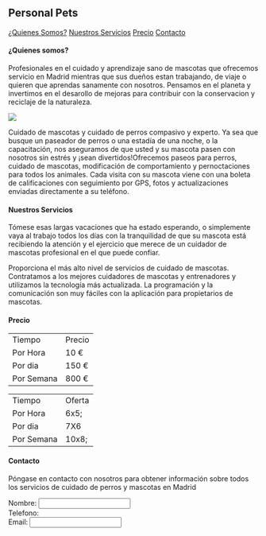 <!DOCTYPE html>
<html>
  <head>
    <meta charset="utf-8">
    <h2>Personal Pets</h2>
  </head>
  <body>
    <a href="#uno">¿Quienes Somos?</a>
    <a href="#dos">Nuestros Servicios</a>
    <a href="#tres">Precio</a>
    <a href="#cuatro">Contacto</a>
    <div>
      <a name="uno"></a>
      <h4>¿Quienes somos?</h4>
      <p>Profesionales en el cuidado y aprendizaje sano de mascotas que ofrecemos servicio en Madrid mientras que
        sus dueños estan trabajando, de viaje o quieren que aprendas sanamente con nosotros. Pensamos en el planeta 
        y invertimos en el desarollo de mejoras para contribuir con la conservacion y reciclaje de la naturaleza.</p>
      <img src="https://images.app.goo.gl/Ub3cULeGYDjg6gjb8"/>
      <p>Cuidado de mascotas y cuidado de perros compasivo y experto. Ya sea que busque un paseador de perros o una estadía de 
        una noche, o la capacitación, nos aseguramos de que usted y su mascota pasen con nosotros sin estrés y ¡sean 
        divertidos!Ofrecemos paseos para perros, cuidado de mascotas, modificación de comportamiento y pernoctaciones para todos 
        los animales. Cada visita con su mascota viene con una boleta de calificaciones con seguimiento por GPS, fotos y 
        actualizaciones enviadas directamente a su teléfono.</p>
    </div>
    <div>
      <a name="dos"></a>
      <h4>Nuestros Servicios</h4>
      <p>Tómese esas largas vacaciones que ha estado esperando, o simplemente vaya al trabajo todos los días con la 
        tranquilidad de que su mascota está recibiendo la atención y el ejercicio que merece de un cuidador de mascotas             
        profesional en el que puede confiar.</p>
      <p>Proporciona el más alto nivel de servicios de cuidado de mascotas. Contratamos a los mejores cuidadores de mascotas y 
        entrenadores y utilizamos la tecnología más actualizada. La programación y la comunicación son muy fáciles con la 
        aplicación para propietarios de mascotas.</p>
    </div>
    <div>
      <a name="tres"></a>
      <h4>Precio</h4>
      <table>
        <tr>
          <td>Tiempo</td>
          <td>Precio</td>
        </tr>
        <tr>
          <td>Por Hora</td>
          <td>10 &#8364;</td>
        </tr>
        <tr>
          <td>Por dia</td>
          <td>150 &#8364;</td>
        </tr>
        <tr>
          <td>Por Semana</td>
          <td>800 &#8364;</td>
        </tr>
      </table>
      <table>
        <tr>
          <td>Tiempo</td>
          <td>Oferta</td>
        </tr>
        <tr>
          <td>Por Hora</td>
          <td>6x5;</td>
        </tr>
        <tr>
          <td>Por dia</td>
          <td>7X6</td>
        </tr>
        <tr>
          <td>Por Semana</td>
          <td>10x8;</td>
        </tr>
      </table>
    </div>
    <div>
      <a name="cuatro"></a>
      <h4>Contacto</h4> 
      <p>Póngase en contacto con nosotros para obtener información sobre todos los servicios de cuidado de perros y mascotas en 
        Madrid</p>
      <from method="pots" action="miservidor.php">
      <label for="nombre">Nombre:</label>
      <input id="nombre" type="text"> </br>
      <label for="telefono">Telefono:</label> </br>
      <label for="email">Email:</label>
      <input id="email type="text"> </br>
    </div>
    <!-- El desarollo del codigo para una pagina web de cuidado de mascotas en Madrid -->
  </body>
</html>
